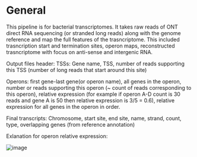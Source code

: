 # General
This pipeline is for bacterial transcriptomes. It takes raw reads of ONT direct RNA sequencing (or stranded long reads) along with the genome reference and map the full features of the trasncriptome. This included trasncription start and termination sites, operon maps, reconstructed trasncriptome with focus on anti-sense and intergenic RNA.

Output files header:
TSSs:  Gene name, TSS, number of reads supporting this TSS (number of long reads that start around this site)

Operons: first gene-last gene(or operon name), all genes in the operon, number or reads supporting this operon (~ count of reads corresponding to this operon), relative expression (for example if operon A-D count is 30 reads and gene A is 50 then relative expression is 3/5 = 0.6), relative expression for all genes in the operon in order.

Final transcripts: 
Chromosome, start site, end site, name, strand, count, type, overlapping genes (from reference annotation)

Exlanation for operon relative expression:

![image](https://github.com/user-attachments/assets/17d94164-1f37-462a-a13e-37710230bef8)

